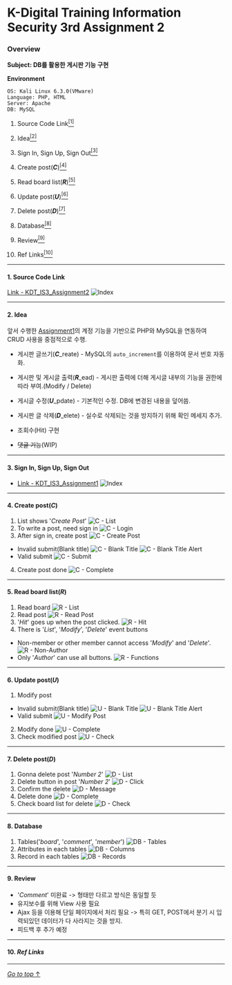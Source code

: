 # K-Digital Training Information Security 3rd Assignment 2

### Overview

**Subject: DB를 활용한 게시판 기능 구현**

**Environment**

```
OS: Kali Linux 6.3.0(VMware)
Language: PHP, HTML
Server: Apache
DB: MySQL
```

1. Source Code Link<a href="#1-source-code-link"><sup>[1]</sup></a>

2. Idea<a href="#2-idea"><sup>[2]</sup></a>

3. Sign In, Sign Up, Sign Out<a href="#3-sign-in-sign-up-sign-out"><sup>[3]</sup></a>

4. Create post(**_C_**)<a href="#4-create-postc"><sup>[4]</sup></a>

5. Read board list(**_R_**)<a href="#5-read-board-listr"><sup>[5]</sup></a>

6. Update post(**_U_**)<a href="#6-update-postu"><sup>[6]</sup></a>

7. Delete post(**_D_**)<a href="#7-delete-postd"><sup>[7]</sup></a>

8. Database<a href="#8-database"><sup>[8]</sup></a>

9. Review<a href="#9-review"><sup>[9]</sup></a>

10. Ref Links<a href="#9-ref-links"><sup>[10]</sup></a>

---

#### 1. Source Code Link

[Link - KDT_IS3_Assignment2](https://github.com/ymiwm/KDT_IS3_Assignment2)
![Index](/img/index/Index.png)

---

#### 2. Idea

앞서 수행한 [Assignment1](https://github.com/ymiwm/KDT_IS3_Assignment1)의 계정 기능을 기반으로 PHP와 MySQL을 연동하여 CRUD 사용을 중점적으로 수행.

<!--Create post-->
- 게시판 글쓰기(**_C_**\_reate) - MySQL의 `auto_increment`를 이용하여 문서 번호 자동화.
<!--Read board and post-->
- 게시판 및 게시글 출력(**_R_**\_ead) - 게시판 출력에 더해 게시글 내부의 기능을 권한에 따라 부여.(Modify / Delete)
<!--Update post-->
- 게시글 수정(**_U_**\_pdate) - 기본적인 수정. DB에 변경된 내용을 덮어씀.
<!--Delete post-->
- 게시판 글 삭제(**_D_**\_elete) - 실수로 삭제되는 것을 방지하기 위해 확인 메세지 추가.
<!--Optional function-->
- 조회수(Hit) 구현
<!--Comment function-->
- ~~댓글 기능~~(WIP)

---

#### 3. Sign In, Sign Up, Sign Out

- [Link - KDT_IS3_Assignment1](https://github.com/ymiwm/KDT_IS3_Assignment1)
![Index](/img/index/Index.png)

---

#### 4. Create post(**_C_**)

1. List shows '*Create Post*'
![C - List](/img/crud/c/C%20-%20List.png)
2. To write a post, need sign in
![C - Login](/img/crud/c/C%20-%20Login.png)
3. After sign in, create post
![C - Create Post](/img/crud/c/C%20-%20Create%20Post.png)
  - Invalid submit(Blank title)
  ![C - Blank Title](/img/crud/c/C%20-%20Blank%20Title.png)
  ![C - Blank Title Alert](/img/crud/c/C%20-%20Blank%20Title%20Alert.png)
  - Valid submit
  ![C - Submit](/img/crud/c/C%20-%20Submit.png)
4. Create post done
![C - Complete](/img/crud/c/C%20-%20Complete.png)

---

#### 5. Read board list(**_R_**)

1. Read board
![R - List](/img/crud/r/R%20-%20List.png)
2. Read post
![R - Read Post](/img/crud/r/R%20-%20Read%20Post.png)
3. '*Hit*' goes up when the post clicked.
![R - Hit](/img/crud/r/R%20-%20Hit.png)
4. There is '*List*', '*Modify*', '*Delete*' event buttons
  - Non-member or other member cannot access '*Modify*' and '*Delete*'.
  ![R - Non-Author](/img/crud/r/R%20-%20Non-Author.png)
  - Only '*Author*' can use all buttons.
  ![R - Functions](/img/crud/r/R%20-%20Functions.png)

---

#### 6. Update post(**_U_**)

1. Modify post
  - Invalid submit(Blank title)
  ![U - Blank Title](/img/crud/u/U%20-%20Blank%20Title.png)
  ![U - Blank Title Alert](/img/crud/u/U%20-%20Blank%20Title%20Alert.png)
  - Valid submit
  ![U - Modify Post](/img/crud/u/U%20-%20Modify%20Post.png)
2. Modify done
![U - Complete](/img/crud/u/U%20-%20Complete.png)
3. Check modified post
![U - Check](/img/crud/u/U%20-%20Check.png)

---

#### 7. Delete post(**_D_**)

1. Gonna delete post '*Number 2*'
![D - List](/img/crud/d/D%20-%20List.png)
2. Delete button in post '*Number 2*'
![D - Click](/img/crud/d/D%20-%20Click.png)
3. Confirm the delete
![D - Message](/img/crud/d/D%20-%20Message.png)
4. Delete done
![D - Complete](/img/crud/d/D%20-%20Complete.png)
5. Check board list for delete
![D - Check](/img/crud/d/D%20-%20Check.png)

---

#### 8. Database

1. Tables('*board*', '*comment*', '*member*')
![DB - Tables](/img/db/DB%20-%20Tables.png)
2. Attributes in each tables
![DB - Columns](/img/db/DB%20-%20Columns.png)
3. Record in each tables
![DB - Records](/img/db/DB%20-%20Records.png)

---

#### 9. Review
- '*Comment*' 미완료 -> 형태만 다르고 방식은 동일할 듯
- 유지보수를 위해 View 사용 필요
- Ajax 등을 이용해 단일 페이지에서 처리 필요
  -> 특히 GET, POST에서 분기 시 입력되있던 데이터가 다 사라지는 것을 방지.
- 피드백 후 추가 예정

---

#### 10. _Ref Links_

---

[_Go to top_ ↑](#k-digital-training-information-security-3rd-assignment-2)
